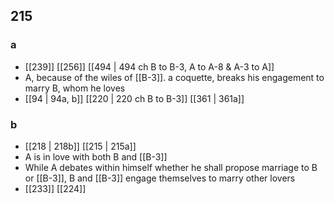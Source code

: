 ## 215
### a
- [[239]] [[256]] [[494 | 494 ch B to B-3, A to A-8 &amp; A-3 to A]] 
- A, because of the wiles of [[B-3]]. a coquette, breaks his engagement to marry B, whom he loves
- [[94 | 94a, b]] [[220 | 220 ch B to B-3]] [[361 | 361a]] 

### b
- [[218 | 218b]] [[215 | 215a]] 
- A is in love with both B and [[B-3]]
- While A debates within himself whether he shall propose marriage to B or [[B-3]], B and [[B-3]] engage themselves to marry other lovers
- [[233]] [[224]] 

